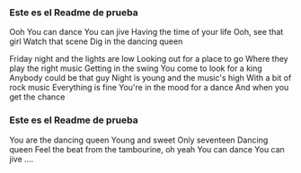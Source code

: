 
### Este es el Readme de prueba
Ooh
You can dance
You can jive
Having the time of your life
Ooh, see that girl
Watch that scene
Dig in the dancing queen


Friday night and the lights are low
Looking out for a place to go
Where they play the right music
Getting in the swing
You come to look for a king
Anybody could be that guy
Night is young and the music's high
With a bit of rock music
Everything is fine
You're in the mood for a dance
And when you get the chance

### Este es el Readme de prueba

You are the dancing queen
Young and sweet
Only seventeen
Dancing queen
Feel the beat from the tambourine, oh yeah
You can dance
You can jive
....

